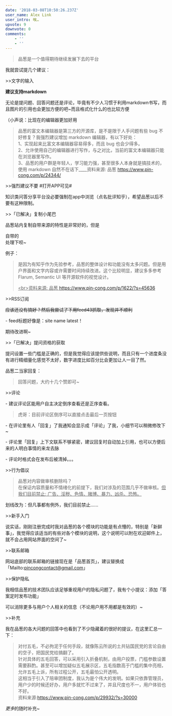 ```yaml
---
date: '2018-03-08T10:50:26.237Z'
user_name: Alex Link
user_intro: 唉…
upvote: 9
downvote: 0
comments:
    - ''
    - ''
---
```


> 品葱是一个值得期待继续发展下去的平台

我就尝试提几个建议：

\>>文字的输入

**建议支持markdown**

无论是提问题、回答问题还是评论，毕竟有不少人习惯于利用markdown书写，而且图片的引用也会更加方便的吧~而且格式化什么的也比较方便

（小声说：比现在的编辑器更加好用

> 品葱的富文本编辑器是第三方的开源库，是不是限于人手问题有些 bug 不好修复？我强烈建议增加 markdown 编辑器，有以下好处：  
> 1、实现起来比富文本编辑器容易得多，而且 bug 也会少得多。  
> 2、允许使用自己的编辑器进行写作，与之对比，当前的富文本编辑器只能在浏览器里写作。  
> 3、品葱的用户群是年轻人，学习能力强，甚至很多人本身就是搞技术的，使用 markdown 自然不在话下\_\_\_\_资料来源: 品葱 https://www.pin-cong.com/p/24344/

  

\>>强烈建议不要 #打开APP可见# 

知识类问答分享平台没必要强制在app中浏览（点名批评知乎），希望品葱以后不要有这种限制。

  

\>>「已解决」复制小尾巴  

品葱站内复制自带来源的特性是非常好的，但是

自带的<br>处理下呗~

例子：

> 是因为有知乎作为先验参考，品葱的整体设计和功能没有太多问题。但是用户界面和文字内容或许需要时间持续改进。这个比较明显，建议多多参考 Flarum, Semantic UI 等开源软件的视觉设计。
> 
> <u style="text-align:left;">&lt;br&gt;资料来源: 品葱 <a href="https://www.pin-cong.com/p/1622/?s=45636" style="text-align:left;">https://www.pin-cong.com/p/1622/?s=45636</a></u>

  

\>>RSS订阅

<strike style="text-align:left;">应该还没有搞好？然后我尝试了下用feed43抓取，发现并不顺利</strike>

\- feed标题好像是：site name latest！

期待改进啊~

  

\>>「已解决」提问资格的获取

提问设置一些门槛是正确的，但是我觉得应该提供些说明，而且只有一个进度条没有进行精细量化感觉不太好，数字进度比如百分比会更加让人一目了然。

品葱二当家回复：

> 回答问题，大约十几个赞即可~

  

\>>评论

\- 建议评论区能用户自主决定倒序查看还是正序查看。

> 虎哥：目前评论区倒序可以直接点击最后一页按钮  

\- 在评论里有人「回复」了我通知会显示成「评论」了我，小细节可以稍微修改下~

\- 评论里「回复」上下文联系不够紧密，建议回复时自动加上引用，也可以方便后来的人明白事情的来龙去脉

\- 评论时格式会在发布后被清掉。。。

  

\>>行为倡议

> 品葱对内容做审核删除吗？  
> 在保证内容质量和不情绪化的前提下，我们对涉及的范围几乎不做审核。<u style="text-align:left;">但我们目前禁止: 广告、淫秽、色情、赌博、暴力、凶杀、恐怖。</u>

划线改为：但凡事都有例外，我们目前禁止......

  

\>>新手入门

说实话，刚刚注册完成时我对品葱的各个模块的功能是有点懵的，特别是「新鲜事」，我觉得应该适当的有些对各个模块的说明，这个说明可以附在欢迎邮件上，就不会占用网站界面的空间了~

  

\>>联系邮箱  

网站底部的联系邮箱的链接现在是「品葱首页」，建议替换成「Mailto:[pincongcontact@gmail.com](mailto:pincongcontact@gmail.com)」

  

\>>保护隐私

我相信品葱的技术团队应该足够重视用户的隐私问题了，我有个小提议：添加「答案定时发布功能」

可以消除更多与用户个人相关的信息（不论用户用不用都是有效的）~

  

\>>补充

我在品葱的各大问题的回答中也看到了不少隐藏着的很好的提议，在这里汇总一下：

> 对付五毛，不必拘泥于任何手段，就像陈云所说的土共钻国民党的言论自由的空子，把国民党给搞翻了。  
> 针对具体的五毛回答，可以采用引入折叠机制，由用户投票，门槛参数设置需要斟酌。甚至可以增加疑似五毛展示区，五毛指数高于门槛的集中亮相，允许五毛上诉，所有过程公开，五毛最怕公开透明。  
> 这相当于引入了陪审团制度，我认为是个伟大的发明。如果只依靠管理员，用户少的时候还好办，用户多就忙不过来了，并且尺度也不一，用户体验也不好。  
> 资料来源:https://www.pin-cong.com/p/29932/?s=30000

*更多*的随时补充~
